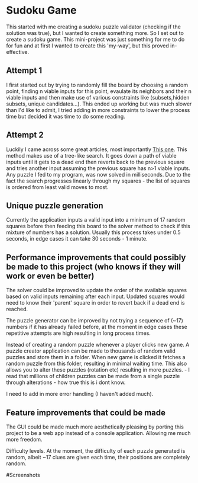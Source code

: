 # Sudoku Game

This started with me creating a sudoku puzzle validator (checking if the solution was true), but I wanted to create something more. So I set out to create a sudoku game. This mini-project was just something for me to do for fun and at first I wanted to create this 'my-way', but this proved in-effective. 

## Attempt 1

I first started out by trying to randomly fill the board by choosing a random point, finding n viable inputs for this point, evaulate its neighbors and their n viable inputs and then make use of various constraints like (subsets,hidden subsets, unique candidates...). This ended up working but was much slower than I'd like to admit, I tried adding in more constraints to lower the process time but decided it was time to do some reading.

## Attempt 2

Luckily I came across some great articles, most importantly [This one](http://norvig.com/sudoku.html). This method makes use of a tree-like search. It goes down a path of viable inputs until it gets to a dead end then reverts back to the previous square and tries another input assuming the previous square has n>1 viable inputs. Any puzzle I fed to my program, was now solved in milliseconds. Due to the fact the search progresses linearly through my squares - the list of squares is ordered from least valid moves to most.  

## Unique puzzle generation

Currently the application inputs a valid input into a minimum of 17 random squares before then feeding this board to the solver method to check if this mixture of numbers has a solution. Usually this process takes under 0.5 seconds, in edge cases it can take 30 seconds - 1 minute. 

## Performance improvements that could possibly be made to this project (who knows if they will work or even be better)

The solver could be improved to update the order of the available squares based on valid inputs remaining after each input. Updated squares would need to know their 'parent' square in order to revert back if a dead end is reached.

The puzzle generator can be improved by not trying a sequence of (~17) numbers if it has already failed before, at the moment in edge cases these repetitive attempts are high resulting in long process times.

Instead of creating a random puzzle whenever a player clicks new game. A puzzle creator application can be made to thousands of random valid puzzles and store them in a folder. When new game is clicked it fetches a random puzzle from this folder, resulting in minimal waiting time. This also allows you to alter these puzzles (rotation etc)  resulting in more puzzles. - I read that millions of children puzzles can be made from a single puzzle through alterations - how true this is i dont know. 

I need to add in more error handling (I haven't added much).

## Feature improvements that could be made

The GUI could be made much more aesthetically pleasing by porting this project to be a web app instead of a console application. Allowing me much more freedom. 

Difficulty levels. At the moment, the difficulty of each puzzle generated is random, albeit ~17 clues are given each time, their positions are completely random.

#Screenshots



